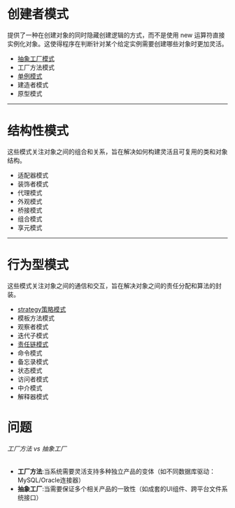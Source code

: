 # 创建者模式

提供了一种在创建对象的同时隐藏创建逻辑的方式，而不是使用 new 运算符直接实例化对象。这使得程序在判断针对某个给定实例需要创建哪些对象时更加灵活。

- [抽象工厂模式](创建型模式/抽象工厂模式.md)
- 工厂方法模式
- [单例模式](创建型模式/单例模式.md)
- 建造者模式
- 原型模式

---
# 结构性模式

这些模式关注对象之间的组合和关系，旨在解决如何构建灵活且可复用的类和对象结构。

- 适配器模式
- 装饰者模式
- 代理模式
- 外观模式
- 桥接模式
- 组合模式
- 享元模式
 
---
#  行为型模式

这些模式关注对象之间的通信和交互，旨在解决对象之间的责任分配和算法的封装。

- [strategy策略模式](行为型模式/strategy策略模式.md)
- 模板方法模式
- 观察者模式
- 迭代子模式
- [责任链模式](行为型模式/责任链模式.md)
- 命令模式
- 备忘录模式
- 状态模式
- 访问者模式
- 中介模式
- 解释器模式

# 问题

###### 工厂方法 vs 抽象工厂

- **工厂方法**:当系统需要 ​灵活支持多种独立产品的变体​（如不同数据库驱动：MySQL/Oracle连接器）
- **抽象工厂**:当需要 ​保证多个相关产品的一致性​（如成套的UI组件、跨平台文件系统接口）
